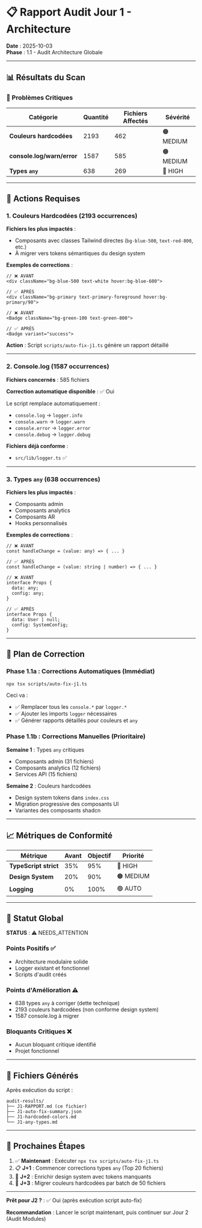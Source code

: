 # 📋 Rapport Audit Jour 1 - Architecture

**Date** : 2025-10-03  
**Phase** : 1.1 - Audit Architecture Globale

---

## 📊 Résultats du Scan

### 🔴 Problèmes Critiques

| Catégorie | Quantité | Fichiers Affectés | Sévérité |
|-----------|----------|-------------------|----------|
| **Couleurs hardcodées** | 2193 | 462 | 🟠 MEDIUM |
| **console.log/warn/error** | 1587 | 585 | 🟠 MEDIUM |
| **Types `any`** | 638 | 269 | 🔴 HIGH |

---

## 🎯 Actions Requises

### 1. Couleurs Hardcodées (2193 occurrences)

**Fichiers les plus impactés** :
- Composants avec classes Tailwind directes (`bg-blue-500`, `text-red-800`, etc.)
- À migrer vers tokens sémantiques du design system

**Exemples de corrections** :
```tsx
// ❌ AVANT
<div className="bg-blue-500 text-white hover:bg-blue-600">

// ✅ APRÈS
<div className="bg-primary text-primary-foreground hover:bg-primary/90">
```

```tsx
// ❌ AVANT
<Badge className="bg-green-100 text-green-800">

// ✅ APRÈS
<Badge variant="success">
```

**Action** : Script `scripts/auto-fix-j1.ts` génère un rapport détaillé

---

### 2. Console.log (1587 occurrences)

**Fichiers concernés** : 585 fichiers

**Correction automatique disponible** : ✅ Oui

Le script remplace automatiquement :
- `console.log` → `logger.info`
- `console.warn` → `logger.warn`
- `console.error` → `logger.error`
- `console.debug` → `logger.debug`

**Fichiers déjà conforme** :
- `src/lib/logger.ts` ✅

---

### 3. Types `any` (638 occurrences)

**Fichiers les plus impactés** :
- Composants admin
- Composants analytics
- Composants AR
- Hooks personnalisés

**Exemples de corrections** :
```tsx
// ❌ AVANT
const handleChange = (value: any) => { ... }

// ✅ APRÈS
const handleChange = (value: string | number) => { ... }
```

```tsx
// ❌ AVANT
interface Props {
  data: any;
  config: any;
}

// ✅ APRÈS
interface Props {
  data: User | null;
  config: SystemConfig;
}
```

---

## 🚀 Plan de Correction

### Phase 1.1a : Corrections Automatiques (Immédiat)
```bash
npx tsx scripts/auto-fix-j1.ts
```

Ceci va :
- ✅ Remplacer tous les `console.*` par `logger.*`
- ✅ Ajouter les imports `logger` nécessaires
- ✅ Générer rapports détaillés pour couleurs et `any`

### Phase 1.1b : Corrections Manuelles (Prioritaire)

**Semaine 1** : Types `any` critiques
- Composants admin (31 fichiers)
- Composants analytics (12 fichiers)
- Services API (15 fichiers)

**Semaine 2** : Couleurs hardcodées
- Design system tokens dans `index.css`
- Migration progressive des composants UI
- Variantes des composants shadcn

---

## 📈 Métriques de Conformité

| Métrique | Avant | Objectif | Priorité |
|----------|-------|----------|----------|
| **TypeScript strict** | 35% | 95% | 🔴 HIGH |
| **Design System** | 20% | 90% | 🟠 MEDIUM |
| **Logging** | 0% | 100% | 🟢 AUTO |

---

## 🎯 Statut Global

**STATUS** : ⚠️ NEEDS_ATTENTION

### Points Positifs ✅
- Architecture modulaire solide
- Logger existant et fonctionnel
- Scripts d'audit créés

### Points d'Amélioration ⚠️
- 638 types `any` à corriger (dette technique)
- 2193 couleurs hardcodées (non conforme design system)
- 1587 console.log à migrer

### Bloquants Critiques ❌
- Aucun bloquant critique identifié
- Projet fonctionnel

---

## 📁 Fichiers Générés

Après exécution du script :
```
audit-results/
├── J1-RAPPORT.md (ce fichier)
├── J1-auto-fix-summary.json
├── J1-hardcoded-colors.md
└── J1-any-types.md
```

---

## 🎯 Prochaines Étapes

1. ✅ **Maintenant** : Exécuter `npx tsx scripts/auto-fix-j1.ts`
2. 📋 **J+1** : Commencer corrections types `any` (Top 20 fichiers)
3. 🎨 **J+2** : Enrichir design system avec tokens manquants
4. 🔄 **J+3** : Migrer couleurs hardcodées par batch de 50 fichiers

---

**Prêt pour J2 ?** : ✅ Oui (après exécution script auto-fix)

**Recommandation** : Lancer le script maintenant, puis continuer sur Jour 2 (Audit Modules)
